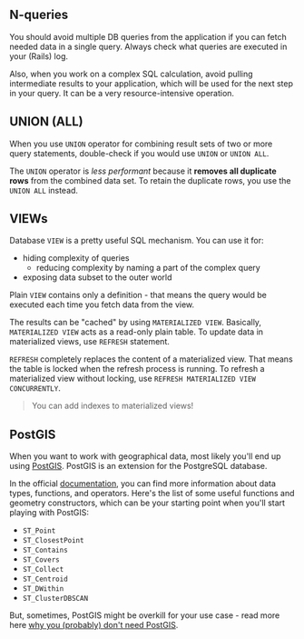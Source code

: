 ## N-queries

You should avoid multiple DB queries from the application if you can fetch needed data in a single query. Always check what queries are executed in your (Rails) log.

Also, when you work on a complex SQL calculation, avoid pulling intermediate results to your application, which will be used for the next step in your query. It can be a very resource-intensive operation.


## UNION (ALL)

When you use `UNION` operator for combining result sets of two or more query statements, double-check if you would use `UNION` or `UNION ALL`.

The `UNION` operator is *less performant* because it **removes all duplicate rows** from the combined data set.
To retain the duplicate rows, you use the `UNION ALL` instead.


## VIEWs

Database `VIEW` is a pretty useful SQL mechanism. You can use it for:
  * hiding complexity of queries
	* reducing complexity by naming a part of the complex query
  * exposing data subset to the outer world

Plain `VIEW` contains only a definition - that means the query would be executed each time you fetch data from the view.

The results can be "cached" by using `MATERIALIZED VIEW`. Basically, `MATERIALIZED VIEW` acts as a read-only plain table. To update data in materialized views, use `REFRESH` statement.

`REFRESH` completely replaces the content of a materialized view. That means the table is locked when the refresh process is running. To refresh a materialized view without locking, use `REFRESH MATERIALIZED VIEW CONCURRENTLY`.

> You can add indexes to materialized views!


## PostGIS

When you want to work with geographical data, most likely you'll end up using [PostGIS](https://postgis.net/). PostGIS is an extension for the PostgreSQL database.

In the official [documentation](https://postgis.net/docs/), you can find more information about data types, functions, and operators.
Here's the list of some useful functions and geometry constructors, which can be your starting point when you'll start playing with PostGIS:

  * `ST_Point`
  * `ST_ClosestPoint`
  * `ST_Contains`
  * `ST_Covers`
  * `ST_Collect`
  * `ST_Centroid`
  * `ST_DWithin`
  * `ST_ClusterDBSCAN`

But, sometimes, PostGIS might be overkill for your use case - read more here [why you (probably) don't need PostGIS](https://blog.rebased.pl/2020/04/07/why-you-probably-dont-need-postgis.html).
